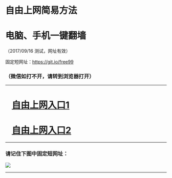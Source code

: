 ﻿# 自由上网简易方法

# 电脑、手机一键翻墙

（2017/09/16 测试，网址有效）

固定短网址：https://git.io/free99

### （微信如打不开，请转到浏览器打开）


***





# &nbsp;&nbsp; <a href="http://ft261153557.fwq-tz1003.online/fwqtz01.html?t=091600121553 " target="_blank">自由上网入口1</a>
# &nbsp;&nbsp; <a href="http://ft3246523960.fwq-tz1004.online/fwqtz02.html?t=091600115942 " target="_blank">自由上网入口2</a>
***

### 请记住下图中固定短网址：

<img src="https://s3-us-west-2.amazonaws.com/fwq-1001/yjfq-20170905okok.png" /> 


***

